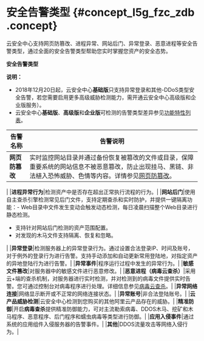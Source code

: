 # 安全告警类型 {#concept_l5g_fzc_zdb .concept}

云安全中心支持网页防篡改、进程异常、网站后门、异常登录、恶意进程等安全告警类型，通过全面的安全告警类型帮助您实时掌握您资产的安全态势。

**安全告警类型**

**说明：** 

-   2018年12月20日起，云安全中心**基础版**只支持异常登录和其他-DDoS类型安全告警，若您需要启用更多高级威胁检测能力，需开通云安全中心高级版和企业版服务）。
-   云安全中心**基础版**、**高级版**和**企业版**可检测的告警类型差异参见[功能特性列表](../../../../intl.zh-CN/产品简介/功能特性.md#)。

|告警名称|告警说明|
|----|----|
|**网页防篡改**|实时监控网站目录并通过备份恢复被篡改的文件或目录，保障重要系统的网站信息不被恶意篡改，防止出现挂马、黑链、非法植入恐怖威胁、色情等内容。详情参见[网页防篡改](intl.zh-CN/用户指南/网页防篡改/概述.md#)。

|
|**进程异常行为**|检测资产中是否存在超出正常执行流程的行为。|
|**网站后门**|使用自主查杀引擎检测常见后门文件，支持定期查杀和实时防护，并提供一键隔离功能：-   Web目录中文件发生变动会触发动态检测，每日凌晨扫描整个Web目录进行静态检测。
-   支持针对网站后门检测的资产范围配置。
-   对发现的木马文件支持隔离、恢复和忽略。

|
|**异常登录**|检测服务器上的异常登录行为。通过设置合法登录IP、时间及账号，对于例外的登录行为进行告警。支持手动添加和自动更新常用登陆地，对指定资产的异地登陆行为进行告警。|
|**异常事件**|程序运行过程中发生的异常行为。|
|**敏感文件篡改**|对服务器中的敏感文件进行恶意修改。|
|**恶意进程（病毒云查杀）**|采用云+端的查杀机制，对服务器进行实时检测，并对检测到的病毒文件提供实时告警。您可通过控制台对病毒程序进行处理。详细信息参见[病毒云查杀](intl.zh-CN/用户指南/安全告警处理/病毒云查杀.md#)。|
|**异常网络连接**|网络显示断开或不正常的网络连接状态。|
|**异常账号**|非合法登陆账号。|
|**云产品威胁检测**|云安全中心检测到您购买的其他阿里云产品存在的威胁。|
|**精准防御**|开启**病毒查杀**提供精准防御能力，可对主流勒索病毒、DDOS木马、挖矿和木马程序、恶意程序、后门程序和蠕虫病毒等类型进行防御。|
|**应用入侵事件**|通过系统的应用组件入侵服务器的告警事件。|
|**其他**|DDOS流量攻击等网络入侵行为。|

